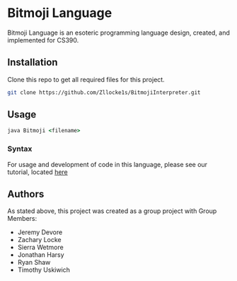 # Bitmoji Language

Bitmoji Language is an esoteric programming language design, created, and implemented for CS390.

## Installation

Clone this repo to get all required files for this project.

```bash
git clone https://github.com/Zllocke1s/BitmojiInterpreter.git
```

## Usage

```cmd
java Bitmoji <filename>
```
### Syntax

For usage and development of code in this language, please see our tutorial, located [here](https://bitmojilanguage.000webhostapp.com/)


## Authors
As stated above, this project was created as a group project with Group Members:

- Jeremy Devore
- Zachary Locke
- Sierra Wetmore
- Jonathan Harsy
- Ryan Shaw
- Timothy Uskiwich
